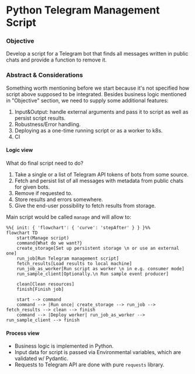 # Python Telegram Management Script


### Objective

Develop a script for a Telegram bot that finds all messages written in public chats and provide a function to remove it.


### Abstract & Considerations

Something worth mentioning before we start because it's not specified how script above supposed to be integrated. Besides business logic mentioned in "Objective" section, we need to supply some additional features:
1. Input&Output: handle external arguments and pass it to script as well as persist script results.
2. Robustness/Error handling.
3. Deploying as a one-time running script or as a worker to k8s.
4. CI

#### Logic view

What do final script need to do? 
1. Take a single or a list of Telegram API tokens of bots from some source.
2. Fetch and persist list of all messages with metadata from public chats for given bots.
3. Remove if requested to.
4. Store results and errors somewhere.
5. Give the end-user possibility to fetch results from storage.


Main script would be called `manage` and will allow to:


``` mermaid
%%{ init: { 'flowchart': { 'curve': 'stepAfter' } } }%%
flowchart TD
    start(Manage script)
    command{What do we want?}
    create_storage[Set up persistent storage \n or use an external one]
    run_job[Run Telegram management script]
    fetch_results[Load results to local machine]
    run_job_as_worker[Run script as worker \n in e.g. consumer mode]
    run_sample_client[Optionally.\n Run sample event producer]

    clean[Clean resources]
    finish[Finish job]

    start --> command
    command --> |Run once| create_storage --> run_job --> fetch_results --> clean --> finish
    command --> |Deploy worker| run_job_as_worker --> run_sample_client --> finish
```

#### Process view

- Business logic is implemented in Python. 
- Input data for script is passed via Environmental variables, which are validated w/ Pydantic. 
- Requests to Telegram API are done with pure `requests` library. 

